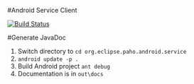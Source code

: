 #Android Service Client

[![Build Status](https://travis-ci.org/shaobin0604/org.eclipse.paho.android.service.svg)](https://travis-ci.org/shaobin0604/org.eclipse.paho.android.service)

#Generate JavaDoc  
1. Switch directory to ```cd org.eclipse.paho.android.service```
2. ```android update -p .```
3. Build Android project ```ant debug```
4. Documentation is in ```out\docs```

